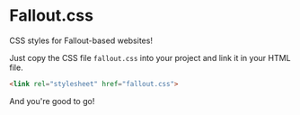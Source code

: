 # Fallout.css

CSS styles for Fallout-based websites!

Just copy the CSS file `fallout.css` into your project and link it in your HTML file.

```html
<link rel="stylesheet" href="fallout.css">
```

And you're good to go!
